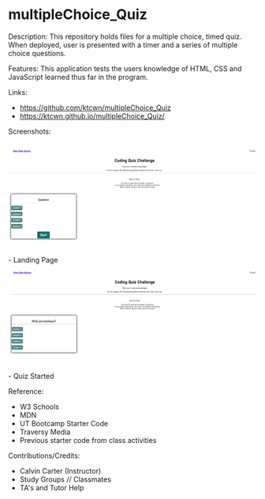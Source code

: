 # multipleChoice_Quiz

Description:
This repository holds files for a multiple choice, timed quiz. When deployed, user is presented with a timer and a series of multiple choice questions.

Features:
This application tests the users knowledge of HTML, CSS and JavaScript learned thus far in the program.

Links:

- https://github.com/ktcwn/multipleChoice_Quiz
- https://ktcwn.github.io/multipleChoice_Quiz/

Screenshots:

<img src="https://raw.githubusercontent.com/ktcwn/multipleChoice_Quiz/64f32ab8616a69ea410894ad6948e2eb97398c14/LandingPage.png">
- Landing Page
<img src="https://github.com/ktcwn/multipleChoice_Quiz/blob/main/quizStarted.png?raw=true">
- Quiz Started

Reference:

- W3 Schools
- MDN
- UT Bootcamp Starter Code
- Traversy Media
- Previous starter code from class activities

Contributions/Credits:

- Calvin Carter (Instructor)
- Study Groups // Classmates
- TA's and Tutor Help
